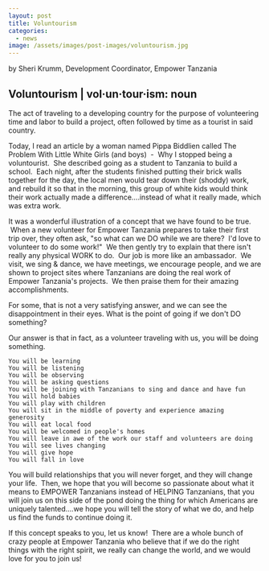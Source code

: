 ```yaml
---
layout: post
title: Voluntourism
categories:
  - news
image: /assets/images/post-images/voluntourism.jpg
---
```


by Sheri Krumm, Development Coordinator, Empower Tanzania

## Voluntourism | vol&middot;un&middot;tour&middot;ism: noun

The act of traveling to a developing country for the purpose of volunteering time and labor to build a project, often followed by time as a tourist in said country.

Today, I read an article by a woman named Pippa Biddlien called The Problem With Little White Girls (and boys) &nbsp;- &nbsp;Why I stopped being a voluntourist. &nbsp;She described going as a student to Tanzania to build a school. &nbsp;Each night, after the students finished putting their brick walls together for the day, the local men would tear down their (shoddy) work, and rebuild it so that in the morning, this group of white kids would think their work actually made a difference….instead of what it really made, which was extra work.

It was a wonderful illustration of a concept that we have found to be true. &nbsp;When a new volunteer for Empower Tanzania prepares to take their first trip over, they often ask, "so what can we DO while we are there? &nbsp;I'd love to volunteer to do some work!" &nbsp;We then gently try to explain that there isn't really any physical WORK to do. &nbsp;Our job is more like an ambassador. &nbsp;We visit, we sing & dance, we have meetings, we encourage people, and we are shown to project sites where Tanzanians are doing the real work of Empower Tanzania's projects. &nbsp;We then praise them for their amazing accomplishments.

For some, that is not a very satisfying answer, and we can see the disappointment in their eyes. What is the point of going if we don't DO something?

Our answer is that in fact, as a volunteer traveling with us, you will be doing something.

```
You will be learning
You will be listening
You will be observing
You will be asking questions
You will be joining with Tanzanians to sing and dance and have fun
You will hold babies
You will play with children
You will sit in the middle of poverty and experience amazing generosity
You will eat local food
You will be welcomed in people's homes
You will leave in awe of the work our staff and volunteers are doing
You will see lives changing
You will give hope
You will fall in love
```

You will build relationships that you will never forget, and they will change your life. &nbsp;Then, we hope that you will become so passionate about what it means to EMPOWER Tanzanians instead of HELPING Tanzanians, that you will join us on this side of the pond doing the thing for which Americans are uniquely talented….we hope you will tell the story of what we do, and help us find the funds to continue doing it.

If this concept speaks to you, let us know! &nbsp;There are a whole bunch of crazy people at Empower Tanzania who believe that if we do the right things with the right spirit, we really can change the world, and we would love for you to join us!

&nbsp;